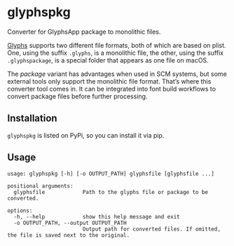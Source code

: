 # glyphspkg

Converter for GlyphsApp package to monolithic files.

[Glyphs](https://glyphsapp.com) supports two different file formats, both of
which are based on plist. One, using the suffix `.glyphs`, is a monolithic
file, the other, using the suffix `.glyphspackage`, is a special folder that
appears as one file on macOS.

The _package_ variant has advantages when used in SCM systems, but some
external tools only support the monolithic file format. That’s where this
converter tool comes in. It can be integrated into font build workflows to
convert package files before further processing.


## Installation

`glyphspkg` is listed on PyPi, so you can install it via pip.


## Usage

```
usage: glyphspkg [-h] [-o OUTPUT_PATH] glyphsfile [glyphsfile ...]

positional arguments:
  glyphsfile            Path to the glyphs file or package to be converted.

options:
  -h, --help            show this help message and exit
  -o OUTPUT_PATH, --output OUTPUT_PATH
                        Output path for converted files. If omitted, the file is saved next to the original.
```
